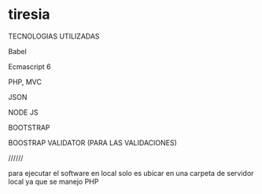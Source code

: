 # tiresia

TECNOLOGIAS UTILIZADAS

Babel

Ecmascript 6

PHP, MVC

JSON

NODE JS

BOOTSTRAP

BOOSTRAP VALIDATOR (PARA LAS VALIDACIONES)

//////


para ejecutar el software en local solo es ubicar en una carpeta de servidor local ya que se manejo PHP

